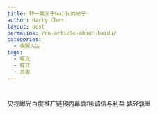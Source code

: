 ```yaml
---
title: 转一篇关于baidu的帖子
author: Harry Chen
layout: post
permalink: /an-article-about-baidu/
categories:
  - 挨踢人生
tags:
  - 曝光
  - 样式
  - 百度
---
```

# 

央视曝光百度推广链接内幕真相:诚信与利益 孰轻孰重

